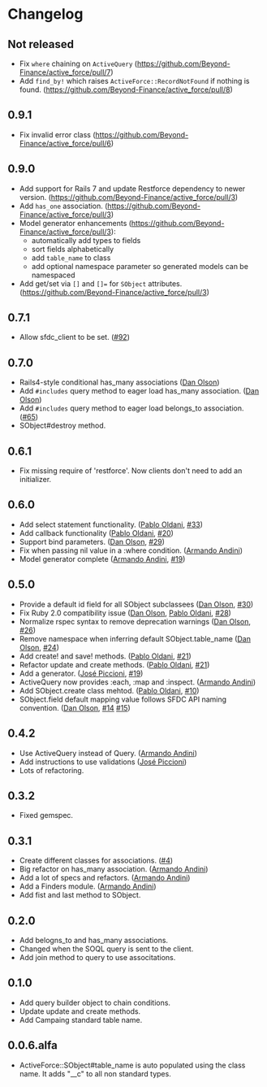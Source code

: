 # Changelog

## Not released
* Fix `where` chaining on `ActiveQuery` (https://github.com/Beyond-Finance/active_force/pull/7)
* Add `find_by!` which raises `ActiveForce::RecordNotFound` if nothing is found. (https://github.com/Beyond-Finance/active_force/pull/8)

## 0.9.1
* Fix invalid error class (https://github.com/Beyond-Finance/active_force/pull/6)

## 0.9.0

* Add support for Rails 7 and update Restforce dependency to newer version. (https://github.com/Beyond-Finance/active_force/pull/3)
* Add `has_one` association. (https://github.com/Beyond-Finance/active_force/pull/3)
* Model generator enhancements (https://github.com/Beyond-Finance/active_force/pull/3):
  * automatically add types to fields
  * sort fields alphabetically
  * add `table_name` to class
  * add optional namespace parameter so generated models can be namespaced
* Add get/set via `[]` and `[]=` for `SObject` attributes. (https://github.com/Beyond-Finance/active_force/pull/3)

## 0.7.1

* Allow sfdc_client to be set. ([#92][])

## 0.7.0

* Rails4-style conditional has_many associations  ([Dan Olson][])
* Add `#includes` query method to eager load has_many association.  ([Dan Olson][])
* Add `#includes` query method to eager load belongs_to association. ([#65][])
* SObject#destroy method.

## 0.6.1

* Fix missing require of 'restforce'. Now clients don't need to add an initializer.

## 0.6.0

* Add select statement functionality. ([Pablo Oldani][], [#33][])
* Add callback functionality ([Pablo Oldani][], [#20][])
* Support bind parameters. ([Dan Olson][], [#29][])
* Fix when passing nil value in a :where condition. ([Armando Andini][])
* Model generator complete ([Armando Andini][], [#19][])

## 0.5.0

* Provide a default id field for all SObject subclassees ([Dan Olson][], [#30][])
* Fix Ruby 2.0 compatibility issue ([Dan Olson][], [Pablo Oldani][], [#28][])
* Normalize rspec syntax to remove deprecation warnings ([Dan Olson][], [#26][])
* Remove namespace when inferring default SObject.table_name ([Dan Olson][], [#24][])
* Add create! and save! methods. ([Pablo Oldani][], [#21][])
* Refactor update and create methods. ([Pablo Oldani][], [#21][])
* Add a generator. ([José Piccioni][], [#19][])
* ActiveQuery now provides :each, :map and :inspect. ([Armando Andini][])
* Add SObject.create class mehtod. ([Pablo Oldani][], [#10][])
* SObject.field default mapping value follows SFDC API naming convention.
  ([Dan Olson][], [#14][] [#15][])

## 0.4.2

* Use ActiveQuery instead of Query. ([Armando Andini][])
* Add instructions to use validations ([José Piccioni][])
* Lots of refactoring.

## 0.3.2

* Fixed gemspec.

## 0.3.1

* Create different classes for associations. ([#4][])
* Big refactor on has_many association. ([Armando Andini][])
* Add a lot of specs and refactors. ([Armando Andini][])
* Add a Finders module. ([Armando Andini][])
* Add fist and last method to SObject.

## 0.2.0

* Add belogns_to and has_many associations.
* Changed when the SOQL query is sent to the client.
* Add join method to query to use associtations.

## 0.1.0

* Add query builder object to chain conditions.
* Update update and create methods.
* Add Campaing standard table name.

## 0.0.6.alfa

* ActiveForce::SObject#table_name is auto populated using the class
  name. It adds "__c" to all non standard types.

<!--- The following link definition list is generated by PimpMyChangelog --->

[#4]: https://github.com/ionia-corporation/active_force/issues/4
[#9]: https://github.com/ionia-corporation/active_force/issues/9
[#10]: https://github.com/ionia-corporation/active_force/issues/10
[#14]: https://github.com/ionia-corporation/active_force/issues/14
[#15]: https://github.com/ionia-corporation/active_force/issues/15
[#19]: https://github.com/ionia-corporation/active_force/issues/19
[#20]: https://github.com/ionia-corporation/active_force/issues/20
[#21]: https://github.com/ionia-corporation/active_force/issues/21
[#24]: https://github.com/ionia-corporation/active_force/issues/24
[#26]: https://github.com/ionia-corporation/active_force/issues/26
[#28]: https://github.com/ionia-corporation/active_force/issues/28
[#29]: https://github.com/ionia-corporation/active_force/issues/29
[#30]: https://github.com/ionia-corporation/active_force/issues/30
[#33]: https://github.com/ionia-corporation/active_force/issues/33
[#65]: https://github.com/ionia-corporation/active_force/issues/65
[#92]: https://github.com/ionia-corporation/active_force/issues/92
[Pablo Oldani]: https://github.com/olvap
[Armando Andini]: https://github.com/antico5
[José Piccioni]: https://github.com/lmhsjackson
[Dan Olson]: https://github.com/DanOlson
